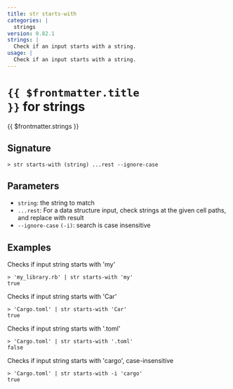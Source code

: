 ```yaml
---
title: str starts-with
categories: |
  strings
version: 0.82.1
strings: |
  Check if an input starts with a string.
usage: |
  Check if an input starts with a string.
---
```


# <code>{{ $frontmatter.title }}</code> for strings

<div class='command-title'>{{ $frontmatter.strings }}</div>

## Signature

```> str starts-with (string) ...rest --ignore-case```

## Parameters

 -  `string`: the string to match
 -  `...rest`: For a data structure input, check strings at the given cell paths, and replace with result
 -  `--ignore-case` `(-i)`: search is case insensitive

## Examples

Checks if input string starts with 'my'
```shell
> 'my_library.rb' | str starts-with 'my'
true
```

Checks if input string starts with 'Car'
```shell
> 'Cargo.toml' | str starts-with 'Car'
true
```

Checks if input string starts with '.toml'
```shell
> 'Cargo.toml' | str starts-with '.toml'
false
```

Checks if input string starts with 'cargo', case-insensitive
```shell
> 'Cargo.toml' | str starts-with -i 'cargo'
true
```
